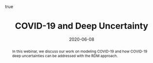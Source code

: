 ---
title: COVID-19 and Deep Uncertainty

abstract: In this webinar, we discuss our work on modeling COVID-19 and how COVID-19 deep uncertainties can be addressed with the RDM approach.

authors: 
- David Groves
- admin
- Raffaelle Vardavas
date: "2020-06-08"
event: 2020 DMDU Webinar Series
event_url: http://www.deepuncertainty.org/2020/04/14/dmdu-webinar-series/
featured: false
links: []
location: Web
math: true
projects: []
publishDate: "2017-01-01T00:00:00Z"
slides: []
summary: 
tags: []
url_code: ""
url_pdf: ""
url_slides: ""
url_video: "http://www.deepuncertainty.org/2020/04/14/dmdu-webinar-series/"
---